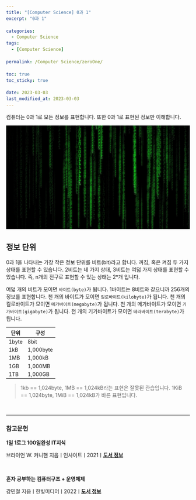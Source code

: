 ```yaml
---
title: "[Computer Science] 0과 1"
excerpt: "0과 1"

categories:
  - Computer Science
tags:
  - [Computer Science]

permalink: /Computer Science/zeroOne/

toc: true
toc_sticky: true

date: 2023-03-03
last_modified_at: 2023-03-03
---
```


컴퓨터는 0과 1로 모든 정보를 표현합니다. 또한 0과 1로 표현된 정보만 이해합니다.

![zeroOne](/assets/images/posts_img/zeroOne.png)

## 정보 단위

0과 1을 나타내는 가장 작은 정보 단위를 비트(bit)라고 합니다. 꺼짐, 혹은 켜짐 두 가지 상태를 표현할 수 있습니다. 2비트는 네 가지 상태, 3비트는 여덟 가지 상태를 표현할 수 있습니다. 즉, n개의 전구로 표현할 수 있는 상태는 2ⁿ개 입니다.

여덟 개의 비트가 모이면 `바이트(byte)`가 됩니다. 1바이트는 8비트와 같으니까 256개의 정보를 표현합니다. 천 개의 바이트가 모이면 `킬로바이트(kilobyte)`가 됩니다. 천 개의 킬로바이트가 모이면 `메가바이트(megabyte)`가 됩니다. 천 개의 메가바이트가 모이면 `기가바이트(gigabyte)`가 됩니다. 천 개의 기가바이트가 모이면 `테라바이트(terabyte)`가 됩니다.

| 단위  | 구성      |
| ----- | --------- |
| 1byte | 8bit      |
| 1kB   | 1,000byte |
| 1MB   | 1,000kB   |
| 1GB   | 1,000MB   |
| 1TB   | 1,000GB   |

> 1kb == 1,024byte, 1MB == 1,024kB라는 표현은 잘못된 관습입니다.
> 1KiB == 1,024byte, 1MiB == 1,024kB가 바른 표현입니다.

<br>

---

### 참고문헌

**1일 1로그 100일완성 IT지식**

브라이언 W. 커니핸 지음ㅣ인사이트ㅣ2021ㅣ[**도서 정보**](https://product.kyobobook.co.kr/detail/S000001033125)

<br>

**혼자 공부하는 컴퓨터구조 + 운영체제**

강민철 지음ㅣ한빛미디어ㅣ2022ㅣ[**도서 정보**](https://product.kyobobook.co.kr/detail/S000061584886)
